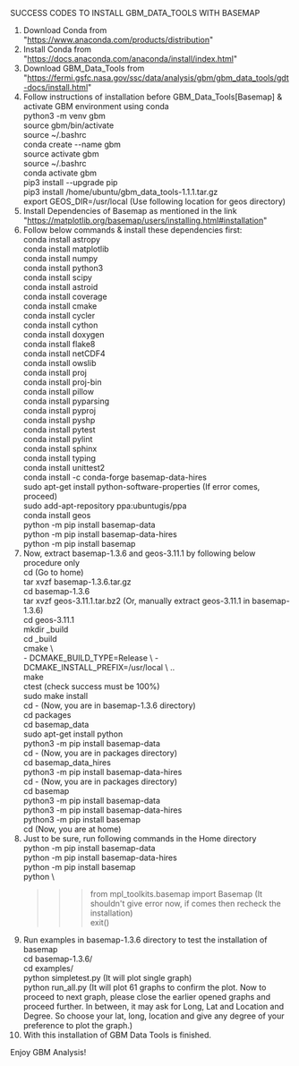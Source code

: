 SUCCESS CODES TO INSTALL GBM_DATA_TOOLS WITH BASEMAP


1. Download Conda from "https://www.anaconda.com/products/distribution"
2. Install Conda from "https://docs.anaconda.com/anaconda/install/index.html"
3. Download GBM_Data_Tools from "https://fermi.gsfc.nasa.gov/ssc/data/analysis/gbm/gbm_data_tools/gdt-docs/install.html"
4. Follow instructions of installation before GBM_Data_Tools[Basemap] & activate GBM environment using conda \
	python3 -m venv gbm \
	source gbm/bin/activate \
	source ~/.bashrc \
	conda create --name gbm \
	source activate gbm \
	source ~/.bashrc \
	conda activate gbm \
	pip3 install --upgrade pip \
	pip3 install /home/ubuntu/gbm_data_tools-1.1.1.tar.gz \
	export GEOS_DIR=/usr/local (Use following location for geos directory)
5. Install Dependencies of Basemap as mentioned in the link "https://matplotlib.org/basemap/users/installing.html#installation"
6. Follow below commands & install these dependencies first: \
	conda install astropy \
	conda install matplotlib \
	conda install numpy \
	conda install python3 \
	conda install scipy \
	conda install astroid \
	conda install coverage \
	conda install cmake \
	conda install cycler \
	conda install cython \
	conda install doxygen \
	conda install flake8 \
	conda install netCDF4 \
	conda install owslib \
	conda install proj \
	conda install proj-bin \
	conda install pillow \
	conda install pyparsing \
	conda install pyproj \
	conda install pyshp \
	conda install pytest \
	conda install pylint \
	conda install sphinx \
	conda install typing \
	conda install unittest2 \
	conda install -c conda-forge basemap-data-hires \
	sudo apt-get install python-software-properties (If error comes, proceed) \
	sudo add-apt-repository ppa:ubuntugis/ppa \
	conda install geos \
	python -m pip install basemap-data \
	python -m pip install basemap-data-hires \
	python -m pip install basemap
7. Now, extract basemap-1.3.6 and geos-3.11.1 by following below procedure only \
	cd (Go to home) \
	tar xvzf basemap-1.3.6.tar.gz \
	cd basemap-1.3.6 \
	tar xvzf geos-3.11.1.tar.bz2 (Or, manually extract geos-3.11.1 in basemap-1.3.6) \
	cd geos-3.11.1 \
	mkdir _build \
	cd _build \
	cmake \          
	    - DCMAKE_BUILD_TYPE=Release \\
	    - DCMAKE_INSTALL_PREFIX=/usr/local \\
	    .. \
	make \
	ctest (check success must be 100%) \
	sudo make install \
	cd - (Now, you are in basemap-1.3.6 directory) \
	cd packages \
	cd basemap_data \
	sudo apt-get install python \
	python3 -m pip install basemap-data \
	cd - (Now, you are in packages directory) \
	cd basemap_data_hires \
	python3 -m pip install basemap-data-hires \
	cd - (Now, you are in packages directory) \
	cd basemap \
	python3 -m pip install basemap-data \
	python3 -m pip install basemap-data-hires \
	python3 -m pip install basemap \
	cd (Now, you are at home)
8. Just to be sure, run following commands in the Home directory \
	python -m pip install basemap-data \
	python -m pip install basemap-data-hires \
	python -m pip install basemap \
	python \
	>>> from mpl_toolkits.basemap import Basemap (It shouldn't give error now, if comes then recheck the installation) \
	>>> exit()
9. Run examples in basemap-1.3.6 directory to test the installation of basemap \
	cd basemap-1.3.6/ \
	cd examples/ \
	python simpletest.py (It will plot single graph) \
	python run_all.py (It will plot 61 graphs to confirm the plot. Now to proceed to next graph, please close the earlier opened graphs and proceed further. In between, it may ask for Long, Lat and Location and Degree. So choose your lat, long, location and give any degree of your preference to plot the graph.)
10. With this installation of GBM Data Tools is finished.

Enjoy GBM Analysis!
